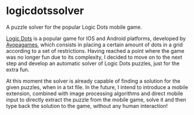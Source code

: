 # logicdotssolver
A puzzle solver for the popular Logic Dots mobile game.

[Logic Dots](https://play.google.com/store/apps/details?id=air.com.ayopagames.logicdotsandroid) is a popular game for IOS and Android platforms, developed by [Ayopagames](http://www.ayopagames.com/), which consists in placing a certain amount of dots in a grid according to a set of restrictions. Having reached a point where the game was no longer fun due to its complexity, I decided to move on to the next step and develop an automatic solver of Logic Dots puzzles, just for the extra fun.

At this moment the solver is already capable of finding a solution for the given puzzles, when in a txt file. In the future, I intend to introduce a mobile extension, combined with image processing algorithms and direct mobile input to directly extract the puzzle from the mobile game, solve it and then type back the solution to the game, without any human interaction!
